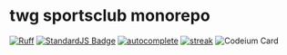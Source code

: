# twg sportsclub monorepo

<a href="https://github.com/astral-sh/ruff"><img src="https://img.shields.io/endpoint?url=https://raw.githubusercontent.com/astral-sh/ruff/main/assets/badge/v2.json" alt="Ruff" style="max-width:100%;"></a>
<a href="https://standardjs.com"><img src="https://img.shields.io/badge/code_style-standard-brightgreen.svg" alt="StandardJS Badge"></a>
[![autocomplete](https://codeium.com/badges/user/witlessly-protected-thrasher-23768/autocomplete)](https://codeium.com/profile/witlessly-protected-thrasher-23768)
[![streak](https://codeium.com/badges/v2/user/witlessly-protected-thrasher-23768/streak)](https://codeium.com/profile/witlessly-protected-thrasher-23768)
<img src="https://codeium.com/profile/witlessly-protected-thrasher-23768/card.png" alt="Codeium Card">

